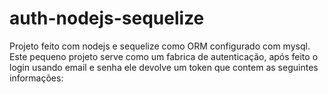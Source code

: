 # auth-nodejs-sequelize

Projeto feito com nodejs e sequelize como ORM configurado com mysql.
Este pequeno projeto serve como um fabrica de autenticação, após feito o login usando email e senha ele devolve um token que contem as seguintes informações:



